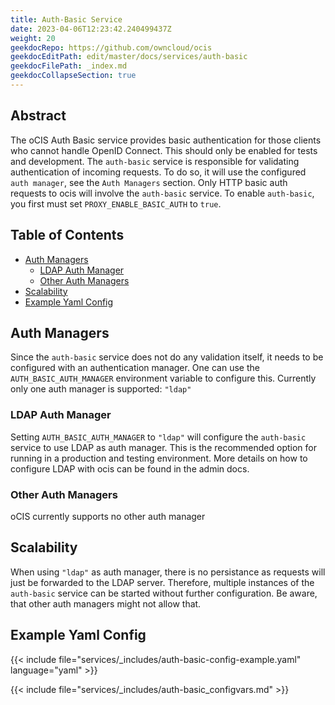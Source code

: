 ```yaml
---
title: Auth-Basic Service
date: 2023-04-06T12:23:42.240499437Z
weight: 20
geekdocRepo: https://github.com/owncloud/ocis
geekdocEditPath: edit/master/docs/services/auth-basic
geekdocFilePath: _index.md
geekdocCollapseSection: true
---
```


## Abstract

The oCIS Auth Basic service provides basic authentication for those clients who cannot handle OpenID Connect. This should only be enabled for tests and development.
The `auth-basic` service is responsible for validating authentication of incoming requests. To do so, it will use the configured `auth manager`, see the `Auth Managers` section. Only HTTP basic auth requests to ocis will involve the `auth-basic` service.
To enable `auth-basic`, you first must set `PROXY_ENABLE_BASIC_AUTH` to `true`.

## Table of Contents

* [Auth Managers](#auth-managers)
  * [LDAP Auth Manager](#ldap-auth-manager)
  * [Other Auth Managers](#other-auth-managers)
* [Scalability](#scalability)
* [Example Yaml Config](#example-yaml-config)

## Auth Managers

Since the `auth-basic` service does not do any validation itself, it needs to be configured with an authentication manager. One can use the `AUTH_BASIC_AUTH_MANAGER` environment variable to configure this. Currently only one auth manager is supported: `"ldap"`

### LDAP Auth Manager

Setting `AUTH_BASIC_AUTH_MANAGER` to `"ldap"` will configure the `auth-basic` service to use LDAP as auth manager. This is the recommended option for running in a production and testing environment. More details on how to configure LDAP with ocis can be found in the admin docs.

### Other Auth Managers

oCIS currently supports no other auth manager

## Scalability

When using `"ldap"` as auth manager, there is no persistance as requests will just be forwarded to the LDAP server. Therefore, multiple instances of the `auth-basic` service can be started without further configuration. Be aware, that other auth managers might not allow that.

## Example Yaml Config

{{< include file="services/_includes/auth-basic-config-example.yaml"  language="yaml" >}}

{{< include file="services/_includes/auth-basic_configvars.md" >}}

